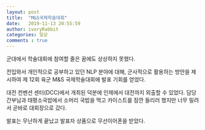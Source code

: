 ```yaml
---
layout: post
title:  "M&S국제학술대회"
date:   2019-11-13 20:55:59
author: ivoryRabbit
categories: 일상
comments : true
---
```


군대에서 학술대회에 참여할 줄은 꿈에도 상상하지 못했다.

전입와서 개인적으로 공부하고 있던 NLP 분야에 대해, 군사적으로 활용하는 방안을 제시하여 제 12회 육군 M&S 국제학술대회에 발표 기회를 얻었다. 

대전 컨벤션 센터(DCC)에서 개최된 덕분에 인제에서 대전까지 외출할 수 있었다. 담당간부님과 태평소국밥에서 소머리 국밥을 먹고 카이스트를 잠깐 들리러 했지만 너무 밀려서 곧바로 대회장으로 갔다.

발표는 무난하게 끝났고 발표자 상품으로 무선이어폰을 받았다.
